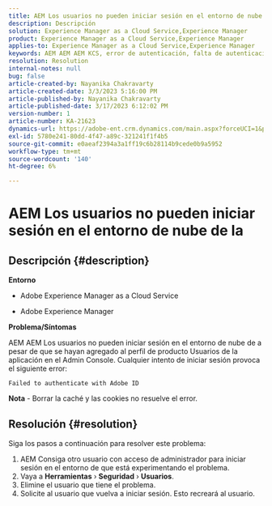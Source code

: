 ```yaml
---
title: AEM Los usuarios no pueden iniciar sesión en el entorno de nube de la
description: Descripción
solution: Experience Manager as a Cloud Service,Experience Manager
product: Experience Manager as a Cloud Service,Experience Manager
applies-to: Experience Manager as a Cloud Service,Experience Manager
keywords: AEM AEM AEM KCS, error de autenticación, falta de autenticación, AEMaaCS, no se puede iniciar sesión en la nube de la, usuarios de la aplicación, Admin Console de la aplicación
resolution: Resolution
internal-notes: null
bug: false
article-created-by: Nayanika Chakravarty
article-created-date: 3/3/2023 5:16:00 PM
article-published-by: Nayanika Chakravarty
article-published-date: 3/17/2023 6:12:02 PM
version-number: 1
article-number: KA-21623
dynamics-url: https://adobe-ent.crm.dynamics.com/main.aspx?forceUCI=1&pagetype=entityrecord&etn=knowledgearticle&id=4ff4b70d-e7b9-ed11-83fe-6045bd0067ea
exl-id: 5780e241-80dd-4f47-a89c-321241f1f4b5
source-git-commit: e0aeaf2394a3a1ff19c6b28114b9cede0b9a5952
workflow-type: tm+mt
source-wordcount: '140'
ht-degree: 6%

---
```


# AEM Los usuarios no pueden iniciar sesión en el entorno de nube de la

## Descripción {#description}


<b>Entorno</b>

- Adobe Experience Manager as a Cloud Service

- Adobe Experience Manager

<b>Problema/Síntomas</b>

AEM AEM Los usuarios no pueden iniciar sesión en el entorno de nube de a pesar de que se hayan agregado al perfil de producto Usuarios de la aplicación en el Admin Console. Cualquier intento de iniciar sesión provoca el siguiente error:


```
Failed to authenticate with Adobe ID
```


<b>Nota</b> - Borrar la caché y las cookies no resuelve el error.


## Resolución {#resolution}


Siga los pasos a continuación para resolver este problema:

1. AEM Consiga otro usuario con acceso de administrador para iniciar sesión en el entorno de que está experimentando el problema.
2. Vaya a <b>Herramientas</b> › <b>Seguridad</b> › <b>Usuarios</b>.
3. Elimine el usuario que tiene el problema.
4. Solicite al usuario que vuelva a iniciar sesión. Esto recreará al usuario.
